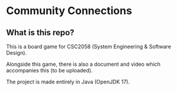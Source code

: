 # Community Connections
## What is this repo?
This is a board game for CSC2058 (System Engineering & Software Design).

Alongside this game, there is also a document and video which accompanies this (to be uploaded).

The project is made entirely in Java (OpenJDK 17).
